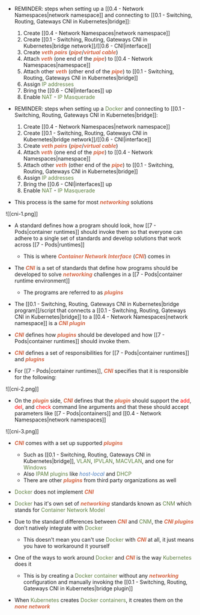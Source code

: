 - REMINDER: steps when setting up a [[0.4 - Network Namespaces|network namespace]] and connecting to [[0.1 - Switching, Routing, Gateways CNI in Kubernetes|bridge]]:
	1. Create [[0.4 - Network Namespaces|network namespace]]
	2. Create [[0.1 - Switching, Routing, Gateways CNI in Kubernetes|bridge network]]/[[0.6 - CNI|interface]]
	3. Create <b><i><span style="color:#d46644">veth pairs</span></i></b> (<b><i><span style="color:#d46644">pipe</span></i></b>/<b><i><span style="color:#d46644">virtual cable</span></i></b>)
	4. Attach <b><i><span style="color:#d46644">veth</span></i></b> (one end of the <b><i><span style="color:#d46644">pipe</span></i></b>) to [[0.4 - Network Namespaces|namespace]]
	5. Attach other <b><i><span style="color:#d46644">veth</span></i></b> (other end of the <b><i><span style="color:#d46644">pipe</span></i></b>) to [[0.1 - Switching, Routing, Gateways CNI in Kubernetes|bridge]]
	6. Assign <span style="color:#5c7e3e">IP addresses</span>
	7. Bring the [[0.6 - CNI|interfaces]] up
	8. Enable <span style="color:#5c7e3e">NAT</span> - <span style="color:#5c7e3e">IP Masquerade</span>

- REMINDER: steps when setting up a <span style="color:#5c7e3e">Docker</span> and connecting to [[0.1 - Switching, Routing, Gateways CNI in Kubernetes|bridge]]:
	1. Create [[0.4 - Network Namespaces|network namespace]]
	2. Create [[0.1 - Switching, Routing, Gateways CNI in Kubernetes|bridge network]]/[[0.6 - CNI|interface]]
	3. Create <b><i><span style="color:#d46644">veth pairs</span></i></b> (<b><i><span style="color:#d46644">pipe</span></i></b>/<b><i><span style="color:#d46644">virtual cable</span></i></b>)
	4. Attach <b><i><span style="color:#d46644">veth</span></i></b> (one end of the <b><i><span style="color:#d46644">pipe</span></i></b>) to [[0.4 - Network Namespaces|namespace]]
	5. Attach other <b><i><span style="color:#d46644">veth</span></i></b> (other end of the <b><i><span style="color:#d46644">pipe</span></i></b>) to [[0.1 - Switching, Routing, Gateways CNI in Kubernetes|bridge]]
	6. Assign <span style="color:#5c7e3e">IP addresses</span>
	7. Bring the [[0.6 - CNI|interfaces]] up
	8. Enable <span style="color:#5c7e3e">NAT</span> - <span style="color:#5c7e3e">IP Masquerade</span>

- This process is the same for most <b><i><span style="color:#d46644">networking</span></i></b> solutions

![[cni-1.png]]

- A standard defines how a program should look, how [[7 - Pods|container runtimes]] should invoke them so that everyone can adhere to a single set of standards and develop solutions that work across [[7 - Pods|runtimes]]
	- This is where <b><i><span style="color:#d46644">Container Network Interface</span></i></b> (<b><i><span style="color:#d46644">CNI</span></i></b>) comes in

- The <b><i><span style="color:#d46644">CNI</span></i></b> is a set of standards that define how programs should be developed to solve <b><i><span style="color:#d46644">networking</span></i></b> challenges in a [[7 - Pods|container runtime environment]]
	- The programs are referred to as <b><i><span style="color:#d46644">plugins</span></i></b>

- The [[0.1 - Switching, Routing, Gateways CNI in Kubernetes|bridge program]]/script that connects a [[0.1 - Switching, Routing, Gateways CNI in Kubernetes|bridge]] to a [[0.4 - Network Namespaces|network namespace]] is a <b><i><span style="color:#d46644">CNI plugin</span></i></b>

- <b><i><span style="color:#d46644">CNI</span></i></b> defines how <b><i><span style="color:#d46644">plugins</span></i></b> should be developed and how [[7 - Pods|container runtimes]] should invoke them.

- <b><i><span style="color:#d46644">CNI</span></i></b> defines a set of responsibilities for [[7 - Pods|container runtimes]] and <b><i><span style="color:#d46644">plugins</span></i></b>

- For [[7 - Pods|container runtimes]], <b><i><span style="color:#d46644">CNI</span></i></b> specifies that it is responsible for the following:

![[cni-2.png]]

- On the <b><i><span style="color:#d46644">plugin</span></i></b> side, <b><i><span style="color:#d46644">CNI</span></i></b> defines that the <b><i><span style="color:#d46644">plugin</span></i></b> should support the <span style="color:red">add</span>, <span style="color:red">del</span>, and <span style="color:red">check</span> command line arguments and that these should accept parameters like [[7 - Pods|containers]] and [[0.4 - Network Namespaces|network namespaces]]

![[cni-3.png]]

- <b><i><span style="color:#d46644">CNI</span></i></b> comes with a set up supported <b><i><span style="color:#d46644">plugins</span></i></b>
	- Such as [[0.1 - Switching, Routing, Gateways CNI in Kubernetes|bridge]], <span style="color:#5c7e3e">VLAN</span>, <span style="color:#5c7e3e">IPVLAN</span>, <span style="color:#5c7e3e">MACVLAN</span>, and one for <span style="color:#5c7e3e">Windows</span>
	- Also <span style="color:#5c7e3e">IPAM plugins</span> like <i><span style="color:#477bbe">host-local</span></i> and <span style="color:#5c7e3e">DHCP</span>
	- There are other <b><i><span style="color:#d46644">plugins</span></i></b> from third party organizations as well

- <span style="color:#5c7e3e">Docker</span> does not implement <b><i><span style="color:#d46644">CNI</span></i></b>

- <span style="color:#5c7e3e">Docker</span> has it's own set of <b><i><span style="color:#d46644">networking</span></i></b> standards known as <span style="color:#5c7e3e">CNM</span> which stands for <span style="color:#5c7e3e">Container Network Model</span>

- Due to the standard differences between <b><i><span style="color:#d46644">CNI</span></i></b> and <span style="color:#5c7e3e">CNM</span>, the <b><i><span style="color:#d46644">CNI plugins</span></i></b> don't natively integrate with <span style="color:#5c7e3e">Docker</span>
	- This doesn't mean you can't use <span style="color:#5c7e3e">Docker</span> with <b><i><span style="color:#d46644">CNI</span></i></b> at all, it just means you have to workaround it yourself

- One of the ways to work around <span style="color:#5c7e3e">Docker</span> and <b><i><span style="color:#d46644">CNI</span></i></b> is the way <span style="color:#5c7e3e">Kubernetes</span> does it
	- This is by creating a <span style="color:#5c7e3e">Docker container</span> without any <b><i><span style="color:#d46644">networking</span></i></b> configuration and manually invoking the [[0.1 - Switching, Routing, Gateways CNI in Kubernetes|bridge plugin]]

- When <span style="color:#5c7e3e">Kubernetes</span> creates <span style="color:#5c7e3e">Docker containers</span>, it creates them on the <b><i><span style="color:#d46644">none network</span></i></b>